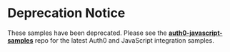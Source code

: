 # Deprecation Notice

These samples have been deprecated. Please see the [**auth0-javascript-samples**](https://github.com/auth0-samples/auth0-javascript-samples) repo for the latest Auth0 and JavaScript integration samples.
